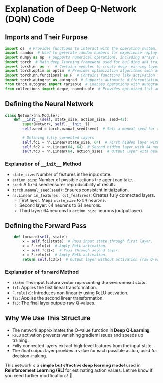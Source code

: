 # Explanation of Deep Q-Network (DQN) Code

## Imports and Their Purpose
```python
import os  # Provides functions to interact with the operating system.
import random  # Used to generate random numbers for experience replay.
import numpy as np  # Supports numerical operations, including arrays and matrix manipulations.
import torch  # Main deep learning framework used for building and training neural networks.
import torch.nn as nn  # Contains modules to create deep learning layers.
import torch.optim as optim  # Provides optimization algorithms such as Adam and SGD.
import torch.nn.functional as F  # Contains functions like activation functions and loss functions.
import torch.autograd as autograd  # Supports automatic differentiation for backpropagation.
from torch.autograd import Variable  # Enables operations with autograd for tracking gradients.
from collections import deque, namedtuple  # Provides optimized list and structured data types for replay buffer.
```

## Defining the Neural Network
```python
class Network(nn.Module):
    def __init__(self, state_size, action_size, seed=42):
        super(Network, self).__init__()
        self.seed = torch.manual_seed(seed)  # Sets a manual seed for reproducibility.
        
        # Defining fully connected layers
        self.fc1 = nn.Linear(state_size, 64)  # First hidden layer with 64 neurons.
        self.fc2 = nn.Linear(64, 64)  # Second hidden layer with 64 neurons.
        self.fc3 = nn.Linear(64, action_size)  # Output layer with neurons equal to action space.
```
### Explanation of `__init__` Method
- `state_size`: Number of features in the input state.
- `action_size`: Number of possible actions the agent can take.
- `seed`: A fixed seed ensures reproducibility of results.
- `torch.manual_seed(seed)`: Ensures consistent initialization.
- `nn.Linear(in_features, out_features)`: Creates fully connected layers.
  - First layer: Maps `state_size` to 64 neurons.
  - Second layer: 64 neurons to 64 neurons.
  - Third layer: 64 neurons to `action_size` neurons (output layer).

## Defining the Forward Pass
```python
    def forward(self, state):
        x = self.fc1(state)  # Pass input state through first layer.
        x = F.relu(x)  # Apply ReLU activation.
        x = self.fc2(x)  # Pass through second layer.
        x = F.relu(x)  # Apply ReLU activation.
        return self.fc3(x)  # Output layer without activation (raw Q-values for each action).
```
### Explanation of `forward` Method
- `state`: The input feature vector representing the environment state.
- `fc1`: Applies the first linear transformation.
- `F.relu(x)`: Introduces non-linearity using ReLU activation.
- `fc2`: Applies the second linear transformation.
- `fc3`: The final layer outputs raw Q-values.

## Why We Use This Structure
- The network approximates the Q-value function in **Deep Q-Learning**.
- `ReLU` activation prevents vanishing gradient issues and speeds up training.
- Fully connected layers extract high-level features from the input state.
- The final output layer provides a value for each possible action, used for decision-making.

This network is a **simple but effective deep learning model** used in **Reinforcement Learning (RL)** for estimating action values. Let me know if you need further modifications! 🚀

